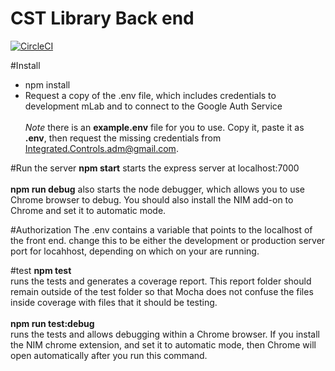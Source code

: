 # CST Library Back end
[![CircleCI](https://circleci.com/gh/IntegratedControls/CSTLibraryBackend.svg?style=svg)](https://circleci.com/gh/IntegratedControls/CSTLibraryBackend)

#Install
- npm install
- Request a copy of the .env file, which includes credentials to development mLab and to connect to the Google Auth Service<br><br>
<i>Note</i> there is an <b>example.env</b> file for you to use. Copy it, paste it as <b>.env</b>, then request the missing credentials from Integrated.Controls.adm@gmail.com.

#Run the server
<b>npm start</b> starts the express server at localhost:7000<br>
<br>
<b>npm run debug</b> also starts the node debugger, which allows you to use Chrome browser to debug. You should also install the NIM add-on to Chrome and set it to automatic mode.

#Authorization
The .env contains a variable that points to the localhost of the front end.
change this to be either the development or production server port for locahhost, depending on which on your are running.

#test
<b>npm test</b><br>
runs the tests and generates a coverage report. This report folder should remain outside of the test folder so that Mocha does not confuse the files inside coverage with files that it should be testing.<br><br>
<b>npm run test:debug</b><br>
runs the tests and allows debugging within a Chrome browser. If you install the NIM chrome extension, and set it to automatic mode, then Chrome will open automatically after you run this command.
